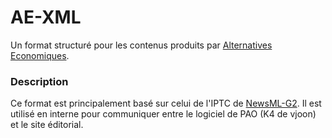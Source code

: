# AE-XML

Un format structuré pour les contenus produits par [Alternatives Economiques](https://www.alternatives-economiques.fr).

### Description

Ce format est principalement basé sur celui de l'IPTC de [NewsML-G2](https://iptc.org/standards/newsml-g2/). Il est utilisé en interne pour communiquer entre le logiciel de PAO (K4 de vjoon) et le site éditorial.

